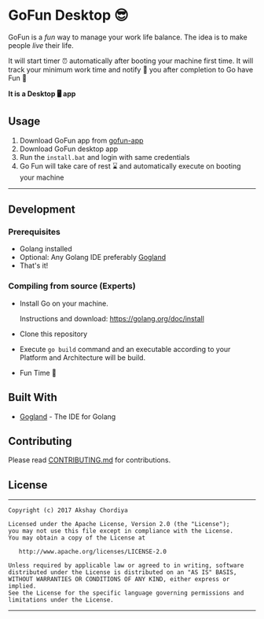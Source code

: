 # GoFun Desktop :sunglasses:

GoFun is a *fun* way to manage your work life balance. The idea is to make people *live* their life.

It will start timer :alarm_clock: automatically after booting your machine first time. It will track your minimum work time and notify :mega: you after completion to Go have Fun :tada:

**It is a Desktop 🖥️ app** 

## Usage

1. Download GoFun app from [gofun-app](https://github.com/adityakamble49/gofun-app)
2. Download GoFun desktop app
3. Run the `install.bat` and login with same credentials
4. Go Fun will take care of rest :hourglass: and automatically execute on booting your machine

--------------------

## Development

### Prerequisites

- Golang installed
- Optional: Any Golang IDE preferably [Gogland](https://www.jetbrains.com/go/)
- That's it!

### Compiling from source (Experts)

- Install Go on your machine.

  Instructions and download: https://golang.org/doc/install
- Clone this repository
- Execute `go build` command and an executable according to your Platform and Architecture will be build.
- Fun Time 🎉


## Built With

* [Gogland](https://www.jetbrains.com/go/) - The IDE for Golang


## Contributing

Please read [CONTRIBUTING.md](CONTRIBUTING.md) for contributions.

## License
-------

    Copyright (c) 2017 Akshay Chordiya

    Licensed under the Apache License, Version 2.0 (the "License");
    you may not use this file except in compliance with the License.
    You may obtain a copy of the License at

       http://www.apache.org/licenses/LICENSE-2.0

    Unless required by applicable law or agreed to in writing, software
    distributed under the License is distributed on an "AS IS" BASIS,
    WITHOUT WARRANTIES OR CONDITIONS OF ANY KIND, either express or implied.
    See the License for the specific language governing permissions and
    limitations under the License.


---
